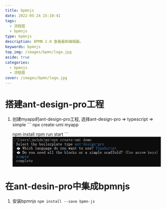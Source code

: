 ```yaml
---
title: bpmnjs
date: 2022-05-24 15:10:41
tags:
  - 流程图
  - bpmnjs
type: bpmnjs
description: BPMN 2.0 查看器和编辑器。 
keywords: bpmnjs
top_img: /images/bpmn/logo.jpg
aside: true
categories: 
  - bpmnjs
  - 流程图
cover: /images/bpmn/logo.jpg
---
```


# 搭建ant-design-pro工程
  1. 创建myapp的ant-design-pro工程, 选择ant-design-pro => typescript => simple
    ```
      npx create-umi myapp

      npm install
      npm run start
    ```
    ![环境搭建](/images/bpmn/环境搭建.jpg)

# 在ant-desin-pro中集成bpmnjs
  1. 安装bpmnjs
    ```
      npm install --save bpmn-js
    ```
 
  
